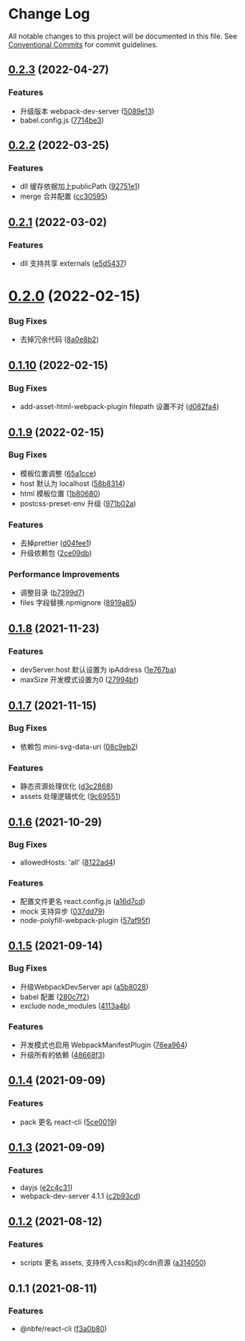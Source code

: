 # Change Log

All notable changes to this project will be documented in this file.
See [Conventional Commits](https://conventionalcommits.org) for commit guidelines.

## [0.2.3](https://github.com/shuoshubao/nbfe/compare/@nbfe/react-cli@0.2.2...@nbfe/react-cli@0.2.3) (2022-04-27)


### Features

* 升级版本 webpack-dev-server ([5089e13](https://github.com/shuoshubao/nbfe/commit/5089e13))
* babel.config.js ([7714be3](https://github.com/shuoshubao/nbfe/commit/7714be3))





## [0.2.2](https://github.com/shuoshubao/nbfe/compare/@nbfe/react-cli@0.2.1...@nbfe/react-cli@0.2.2) (2022-03-25)


### Features

* dll 缓存依据加上publicPath ([92751e1](https://github.com/shuoshubao/nbfe/commit/92751e1))
* merge 合并配置 ([cc30595](https://github.com/shuoshubao/nbfe/commit/cc30595))





## [0.2.1](https://github.com/shuoshubao/nbfe/compare/@nbfe/react-cli@0.2.0...@nbfe/react-cli@0.2.1) (2022-03-02)


### Features

* dll 支持共享 externals ([e5d5437](https://github.com/shuoshubao/nbfe/commit/e5d5437))





# [0.2.0](https://github.com/shuoshubao/nbfe/compare/@nbfe/react-cli@0.1.10...@nbfe/react-cli@0.2.0) (2022-02-15)


### Bug Fixes

* 去掉冗余代码 ([8a0e8b2](https://github.com/shuoshubao/nbfe/commit/8a0e8b2))





## [0.1.10](https://github.com/shuoshubao/nbfe/compare/@nbfe/react-cli@0.1.9...@nbfe/react-cli@0.1.10) (2022-02-15)


### Bug Fixes

* add-asset-html-webpack-plugin filepath 设置不对 ([d082fa4](https://github.com/shuoshubao/nbfe/commit/d082fa4))





## [0.1.9](https://github.com/shuoshubao/nbfe/compare/@nbfe/react-cli@0.1.8...@nbfe/react-cli@0.1.9) (2022-02-15)


### Bug Fixes

* 模板位置调整 ([65a1cce](https://github.com/shuoshubao/nbfe/commit/65a1cce))
* host 默认为 localhost ([58b8314](https://github.com/shuoshubao/nbfe/commit/58b8314))
* html 模板位置 ([1b80680](https://github.com/shuoshubao/nbfe/commit/1b80680))
* postcss-preset-env 升级 ([971b02a](https://github.com/shuoshubao/nbfe/commit/971b02a))


### Features

* 去掉prettier ([d04fee1](https://github.com/shuoshubao/nbfe/commit/d04fee1))
* 升级依赖包 ([2ce09db](https://github.com/shuoshubao/nbfe/commit/2ce09db))


### Performance Improvements

* 调整目录 ([b7399d7](https://github.com/shuoshubao/nbfe/commit/b7399d7))
* files 字段替换.npmignore ([8919a85](https://github.com/shuoshubao/nbfe/commit/8919a85))





## [0.1.8](https://github.com/shuoshubao/nbfe/compare/@nbfe/react-cli@0.1.7...@nbfe/react-cli@0.1.8) (2021-11-23)


### Features

* devServer.host 默认设置为 ipAddress ([1e767ba](https://github.com/shuoshubao/nbfe/commit/1e767ba))
* maxSize 开发模式设置为0 ([27994bf](https://github.com/shuoshubao/nbfe/commit/27994bf))





## [0.1.7](https://github.com/shuoshubao/nbfe/compare/@nbfe/react-cli@0.1.6...@nbfe/react-cli@0.1.7) (2021-11-15)


### Bug Fixes

* 依赖包 mini-svg-data-uri ([08c9eb2](https://github.com/shuoshubao/nbfe/commit/08c9eb2))


### Features

* 静态资源处理优化 ([d3c2868](https://github.com/shuoshubao/nbfe/commit/d3c2868))
* assets 处理逻辑优化 ([9c69551](https://github.com/shuoshubao/nbfe/commit/9c69551))





## [0.1.6](https://github.com/shuoshubao/nbfe/compare/@nbfe/react-cli@0.1.5...@nbfe/react-cli@0.1.6) (2021-10-29)


### Bug Fixes

* allowedHosts: 'all' ([8122ad4](https://github.com/shuoshubao/nbfe/commit/8122ad4))


### Features

* 配置文件更名 react.config.js ([a16d7cd](https://github.com/shuoshubao/nbfe/commit/a16d7cd))
* mock 支持异步 ([037dd79](https://github.com/shuoshubao/nbfe/commit/037dd79))
* node-polyfill-webpack-plugin ([57af95f](https://github.com/shuoshubao/nbfe/commit/57af95f))





## [0.1.5](https://github.com/shuoshubao/nbfe/compare/@nbfe/react-cli@0.1.4...@nbfe/react-cli@0.1.5) (2021-09-14)


### Bug Fixes

* 升级WebpackDevServer api ([a5b8028](https://github.com/shuoshubao/nbfe/commit/a5b8028))
* babel 配置 ([280c7f2](https://github.com/shuoshubao/nbfe/commit/280c7f2))
* exclude node_modules ([4113a4b](https://github.com/shuoshubao/nbfe/commit/4113a4b))


### Features

* 开发模式也启用 WebpackManifestPlugin ([76ea964](https://github.com/shuoshubao/nbfe/commit/76ea964))
* 升级所有的依赖 ([48668f3](https://github.com/shuoshubao/nbfe/commit/48668f3))





## [0.1.4](https://github.com/shuoshubao/nbfe/compare/@nbfe/react-cli@0.1.3...@nbfe/react-cli@0.1.4) (2021-09-09)


### Features

* pack 更名 react-cli ([5ce0019](https://github.com/shuoshubao/nbfe/commit/5ce0019))





## [0.1.3](https://github.com/shuoshubao/nbfe/compare/@nbfe/react-cli@0.1.2...@nbfe/react-cli@0.1.3) (2021-09-09)


### Features

* dayjs ([e2c4c31](https://github.com/shuoshubao/nbfe/commit/e2c4c31))
* webpack-dev-server 4.1.1 ([c2b93cd](https://github.com/shuoshubao/nbfe/commit/c2b93cd))





## [0.1.2](https://github.com/shuoshubao/nbfe/compare/@nbfe/react-cli@0.1.1...@nbfe/react-cli@0.1.2) (2021-08-12)


### Features

* scripts 更名 assets, 支持传入css和js的cdn资源 ([a314050](https://github.com/shuoshubao/nbfe/commit/a314050))





## 0.1.1 (2021-08-11)


### Features

* @nbfe/react-cli ([f3a0b80](https://github.com/shuoshubao/nbfe/commit/f3a0b80))
